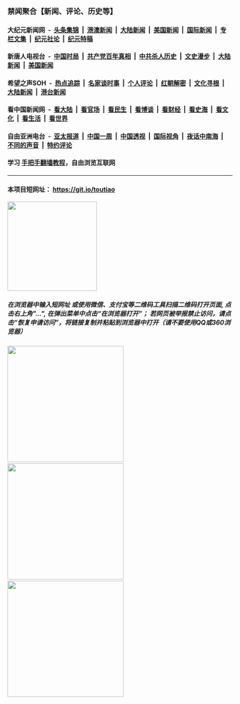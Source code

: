 ### 禁闻聚合【新闻、评论、历史等】

#### 大纪元新闻网 &nbsp;-&nbsp; [头条集锦](indexes/E头条集锦.md?t=02110711) &nbsp;|&nbsp; [港澳新闻](indexes/E港澳新闻.md?t=02110711)  &nbsp;|&nbsp; [大陆新闻](indexes/E大陆新闻.md?t=02110711) &nbsp;|&nbsp; [美国新闻](indexes/E美国新闻.md?t=02110711) &nbsp;|&nbsp; [国际新闻](indexes/E国际新闻.md?t=02110711) &nbsp;|&nbsp; [专栏文集](indexes/E专栏文集.md?t=02110711) &nbsp;|&nbsp; [纪元社论](indexes/E纪元社论.md?t=02110711) &nbsp;|&nbsp; [纪元特稿](indexes/E纪元特稿.md?t=02110711) 

#### 新唐人电视台 &nbsp;-&nbsp; [中国时局](indexes/N中国时局.md?t=02110711) &nbsp;|&nbsp; [共产党百年真相](indexes/N共产党百年真相.md?t=02110711) &nbsp;|&nbsp; [中共杀人历史](indexes/N中共杀人历史.md?t=02110711) &nbsp;|&nbsp; [文史漫步](indexes/N文史漫步.md?t=02110711) &nbsp;|&nbsp; [大陆新闻](indexes/N大陆新闻.md?t=02110711) &nbsp;|&nbsp; [美国新闻](indexes/N美国新闻.md?t=02110711)

#### 希望之声SOH &nbsp;-&nbsp; [热点追踪](indexes/H热点追踪.md?t=02110711) &nbsp;|&nbsp; [名家谈时事](indexes/H名家谈时事.md?t=02110711) &nbsp;|&nbsp; [个人评论](indexes/H个人评论.md?t=02110711)  &nbsp;|&nbsp; [红朝解密](indexes/H红朝解密.md?t=02110711) &nbsp;|&nbsp; [文化寻根](indexes/H文化寻根.md?t=02110711) &nbsp;|&nbsp; [大陆新闻](indexes/H大陆新闻.md?t=02110711) &nbsp;|&nbsp; [港台新闻](indexes/H港台新闻.md?t=02110711)

#### 看中国新闻网 &nbsp;-&nbsp; [看大陆](indexes/S看大陆.md?t=02110711) &nbsp;|&nbsp; [看官场](indexes/S看官场.md?t=02110711) &nbsp;|&nbsp; [看民生](indexes/S看民生.md?t=02110711)  &nbsp;|&nbsp; [看博谈](indexes/S看博谈.md?t=02110711) &nbsp;|&nbsp; [看财经](indexes/S看财经.md?t=02110711) &nbsp;|&nbsp; [看史海](indexes/S看史海.md?t=02110711) &nbsp;|&nbsp; [看文化](indexes/S看文化.md?t=02110711) &nbsp;|&nbsp; [看生活](indexes/S看生活.md?t=02110711) &nbsp;|&nbsp; [看世界](indexes/S看世界.md?t=02110711)

#### 自由亚洲电台 &nbsp;-&nbsp; [亚太报道](indexes/R亚太报道.md?t=02110711) &nbsp;|&nbsp; [中国一周](indexes/R中国一周.md?t=02110711) &nbsp;|&nbsp; [中国透视](indexes/R中国透视.md?t=02110711)  &nbsp;|&nbsp; [国际视角](indexes/R国际视角.md?t=02110711) &nbsp;|&nbsp; [夜话中南海](indexes/R夜话中南海.md?t=02110711) &nbsp;|&nbsp; [不同的声音](indexes/R不同的声音.md?t=02110711) &nbsp;|&nbsp; [特约评论](indexes/R特约评论.md?t=02110711)

#### 学习 [手把手翻墙教程](https://github.com/gfw-breaker/guides/wiki)，自由浏览互联网

----

#### 本项目短网址： https://git.io/toutiao
<img src="https://raw.githubusercontent.com/gfw-breaker/banned-news/master/scripts/img/qr.png" width="200px"/>  

##### 在浏览器中输入短网址 或使用微信、支付宝等二维码工具扫描二维码打开页面, 点击右上角"...", 在弹出菜单中点击“在浏览器打开”； 若网页被举报禁止访问，请点击“恢复申请访问”，将链接复制并粘贴到浏览器中打开（请不要使用QQ或360浏览器）

<img src="https://raw.githubusercontent.com/gfw-breaker/banned-news/master/scripts/img/1.png" width="260px"/> &nbsp; <img src="https://raw.githubusercontent.com/gfw-breaker/banned-news/master/scripts/img/2.png" width="260px"/> &nbsp; <img src="https://raw.githubusercontent.com/gfw-breaker/banned-news/master/scripts/img/3.png" width="260px"/>
